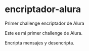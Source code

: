 # encriptador-alura
Primer challenge encriptador de Alura

Este es mi primer challenge de Alura.

Encripta mensajes y desencripta.
